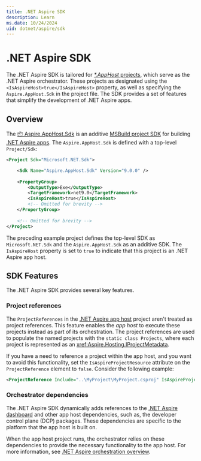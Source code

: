 ```yaml
---
title: .NET Aspire SDK
description: Learn
ms.date: 10/24/2024
uid: dotnet/aspire/sdk
---
```


# .NET Aspire SDK

The .NET Aspire SDK is tailored for [_*.AppHost_ projects](app-host-overview.md#app-host-project), which serve as the .NET Aspire orchestrator. These projects as designated using the `<IsAspireHost>true</IsAspireHost>` property, as well as specifying the `Aspire.AppHost.Sdk` in the project file. The SDK provides a set of features that simplify the development of .NET Aspire apps.

## Overview

The [📦 Aspire.AppHost.Sdk](https://www.nuget.org/packages/Aspire.AppHost.Sdk) is an additive [MSBuild project SDK](/visualstudio/msbuild/how-to-use-project-sdk) for building [.NET Aspire apps](../index.yml). The `Aspire.AppHost.Sdk` is defined with a top-level `Project/Sdk`:

```xml
<Project Sdk="Microsoft.NET.Sdk">

    <Sdk Name="Aspire.AppHost.Sdk" Version="9.0.0" />
    
    <PropertyGroup>
        <OutputType>Exe</OutputType>
        <TargetFramework>net9.0</TargetFramework>
        <IsAspireHost>true</IsAspireHost>
        <!-- Omitted for brevity -->
    </PropertyGroup>
    
    <!-- Omitted for brevity -->
</Project>
```

The preceding example project defines the top-level SDK as `Microsoft.NET.Sdk` and the `Aspire.AppHost.Sdk` as an additive SDK. The `IsAspireHost` property is set to `true` to indicate that this project is an .NET Aspire app host.

## SDK Features

The .NET Aspire SDK provides several key features.

### Project references

The `ProjectReferences` in the [.NET Aspire app host][app-host] project aren't treated as project references. This feature enables the _app host_ to execute these projects instead as part of its orchestration. The project references are used to populate the named projects with the `static class Projects`, where each project is represented as an <xref:Aspire.Hosting.IProjectMetadata>.

If you have a need to reference a project within the app host, and you want to avoid this functionality, set the `IsAspireProjectResource` attribute on the `ProjectReference` element to `false`. Consider the following example:

```xml
<ProjectReference Include="..\MyProject\MyProject.csproj" IsAspireProjectResource="false" />
```

### Orchestrator dependencies

The .NET Aspire SDK dynamically adds references to the [.NET Aspire dashboard](dashboard/overview.md) and other app host dependencies, such as, the developer control plane (DCP) packages. These dependencies are specific to the platform that the app host is built on.

When the app host project runs, the orchestrator relies on these dependencies to provide the necessary functionality to the app host. For more information, see [.NET Aspire orchestration overview][app-host].

[app-host]: xref:dotnet/aspire/app-host
